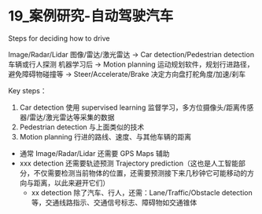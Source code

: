 # 19_案例研究-自动驾驶汽车

Steps for deciding how to drive

Image/Radar/Lidar 图像/雷达/激光雷达 -> Car detection/Pedestrian detection 车辆或行人探测 机器学习后 -> Motion planning 运动规划软件，规划行进路径，避免障碍物碰撞等 -> Steer/Accelerate/Brake 决定方向盘打舵角度/加速/刹车

Key steps：
1. Car detection 使用 supervised learning 监督学习，多方位摄像头/距离传感器/雷达/激光雷达等采集的数据
2. Pedestrian detection 与上面类似的技术
3. Motion planning 行进的路线、速度、与其他车辆的距离


- 通常 Image/Radar/Lidar 还需要 GPS Maps 辅助
- xxx detection 还需要轨迹预测 Trajectory prediction（这也是人工智能部分，不仅需要检测当前物体的位置，还需要预测接下来几秒钟它可能移动的方向与距离，以此来避开它们） 
    - xx detection 除了汽车、行人，还需：Lane/Traffic/Obstacle detection 等，交通线路指示、交通信号标志、障碍物如交通锥体   
